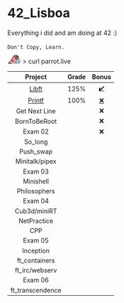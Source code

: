 # 42_Lisboa
Everything i did and am doing at 42 :)

`Don't Copy, Learn.` <br/>
<a href="https://github.com/JustShush/42_Lisboa" target="_blank"><img width= "30" src="https://raw.githubusercontent.com/ItsAnunesS/ItsAnunesS/main/src/img/parrots/laptop_parrot.gif"></a> > curl parrot.live

| Project | Grade | Bonus |
| :--------------:| :----------:| :----------:|
| [Libft](https://github.com/JustShush/42_libft) | 125% | [:heavy_check_mark:](https://github.com/JustShush/42_libft/tree/main/bonus) |
| [Printf](https://github.com/JustShush/42_printf) | 100% | [❌](https://github.com/JustShush/42_printf) |
| Get Next Line | []() | ❌ |
| BornToBeRoot | []() | ❌ |
| Exam 02 | []() | ❌ |
| So_long | []() | |
| Push_swap | []() | |
| Minitalk/pipex | []() |
| Exam 03 | []() | |
| Minishell | []() | |
| Philosophers | []() | |
| Exam 04 | []() | |
| Cub3d/miniRT | []() | |
| NetPractice | []() | |
| CPP | []() | |
| Exam 05 | []() | |
| Inception | []() | |
| ft_containers | []() | |
| ft_irc/webserv | []() | |
| Exam 06 | []() | |
| ft_transcendence | []() | |
